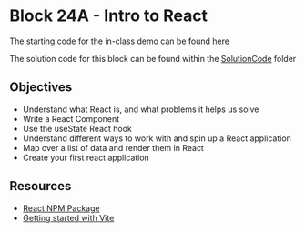 # Block 24A - Intro to React

The starting code for the in-class demo can be found [here](./demo/README.md)

The solution code for this block can be found within the [SolutionCode](../../SolutionCode/24-IntroReact/README.md) folder

## Objectives
* Understand what React is, and what problems it helps us solve
* Write a React Component
* Use the useState React hook
* Understand different ways to work with and spin up a React application
* Map over a list of data and render them in React
* Create your first react application

## Resources
* [React NPM Package](https://www.npmjs.com/package/react)
* [Getting started with Vite](https://vitejs.dev/guide/)
